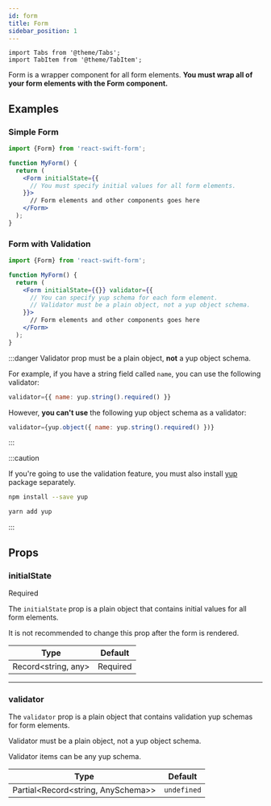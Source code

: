 ```yaml
---
id: form
title: Form
sidebar_position: 1
---
```


```mdx-code-block
import Tabs from '@theme/Tabs';
import TabItem from '@theme/TabItem';
```

Form is a wrapper component for all form elements. **You must wrap all of your form elements with the Form component.**

## Examples

### Simple Form

```jsx
import {Form} from 'react-swift-form';

function MyForm() {
  return (
    <Form initialState={{
      // You must specify initial values for all form elements.
    }}>
      // Form elements and other components goes here
    </Form>
  );
}
```

### Form with Validation

```jsx
import {Form} from 'react-swift-form';

function MyForm() {
  return (
    <Form initialState={{}} validator={{
      // You can specify yup schema for each form element.
      // Validator must be a plain object, not a yup object schema.
    }}>
      // Form elements and other components goes here
    </Form>
  );
}
```

:::danger
  Validator prop must be a plain object, **not** a yup object schema.

  For example, if you have a string field called `name`, you can use the following validator:

  ```js
  validator={{ name: yup.string().required() }}
  ```

  However, **you can't use** the following yup object schema as a validator:

  ```js
  validator={yup.object({ name: yup.string().required() })}
  ```
:::

:::caution

If you're going to use the validation feature, you must also install [yup](https://www.npmjs.com/package/yup) package separately.

<Tabs>
  <TabItem value="npm">

```bash
npm install --save yup
```

  </TabItem>
  
  <TabItem value="yarn">

```bash
yarn add yup
```

  </TabItem>
</Tabs>

:::

## Props

### initialState

<div class="required">Required</div>

The `initialState` prop is a plain object that contains initial values for all form elements.

It is not recommended to change this prop after the form is rendered.

| Type                 | Default                                       |
| -------------------- | --------------------------------------------- |
| Record<string, any\> | <div class="required as-badge">Required</div> |

---

### validator

The `validator` prop is a plain object that contains validation yup schemas for form elements.

Validator must be a plain object, not a yup object schema.

Validator items can be any yup schema.

| Type                                 | Default     |
| ------------------------------------ | ----------- |
| Partial<Record<string, AnySchema\>\> | `undefined` |
